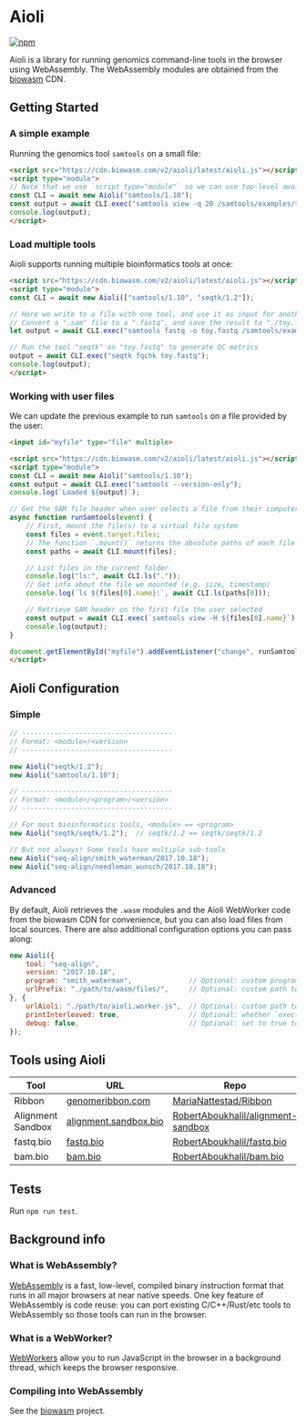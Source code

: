 # Aioli

[![npm](https://img.shields.io/npm/v/@biowasm/aioli)](https://www.npmjs.com/package/@biowasm/aioli)

Aioli is a library for running genomics command-line tools in the browser using WebAssembly. The WebAssembly modules are obtained from the [biowasm](https://github.com/biowasm/biowasm) CDN.


## Getting Started

### A simple example

Running the genomics tool `samtools` on a small file:

```html
<script src="https://cdn.biowasm.com/v2/aioli/latest/aioli.js"></script>
<script type="module">
// Note that we use `script type="module"` so we can use top-level await statements
const CLI = await new Aioli("samtools/1.10");
const output = await CLI.exec("samtools view -q 20 /samtools/examples/toy.sam");
console.log(output);
</script>
```

### Load multiple tools

Aioli supports running multiple bioinformatics tools at once:

```html
<script src="https://cdn.biowasm.com/v2/aioli/latest/aioli.js"></script>
<script type="module">
const CLI = await new Aioli(["samtools/1.10", "seqtk/1.2"]);

// Here we write to a file with one tool, and use it as input for another tool.
// Convert a ".sam" file to a ".fastq", and save the result to "./toy.fastq"
let output = await CLI.exec("samtools fastq -o toy.fastq /samtools/examples/toy.sam");

// Run the tool "seqtk" on "toy.fastq" to generate QC metrics
output = await CLI.exec("seqtk fqchk toy.fastq");
console.log(output);
</script>
```

### Working with user files

We can update the previous example to run `samtools` on a file provided by the user:

```html
<input id="myfile" type="file" multiple>

<script src="https://cdn.biowasm.com/v2/aioli/latest/aioli.js"></script>
<script type="module">
const CLI = await new Aioli("samtools/1.10");
const output = await CLI.exec("samtools --version-only");
console.log(`Loaded ${output}`);

// Get the SAM file header when user selects a file from their computer
async function runSamtools(event) {
    // First, mount the file(s) to a virtual file system
    const files = event.target.files;
    // The function `.mount()` returns the absolute paths of each file mounted
    const paths = await CLI.mount(files);

    // List files in the current folder
    console.log("ls:", await CLI.ls("."));
    // Get info about the file we mounted (e.g. size, timestamp)
    console.log(`ls ${files[0].name}:`, await CLI.ls(paths[0]));

    // Retrieve SAM header on the first file the user selected
    const output = await CLI.exec(`samtools view -H ${files[0].name}`);
    console.log(output);
}

document.getElementById("myfile").addEventListener("change", runSamtools, false);
</script>
```


## Aioli Configuration

### Simple

```javascript
// -------------------------------------
// Format: <module>/<version>
// -------------------------------------

new Aioli("seqtk/1.2");
new Aioli("samtools/1.10");

// -------------------------------------
// Format: <module>/<program>/<version>
// -------------------------------------

// For most bioinformatics tools, <module> == <program>
new Aioli("seqtk/seqtk/1.2");  // seqtk/1.2 == seqtk/seqtk/1.2

// But not always! Some tools have multiple sub-tools
new Aioli("seq-align/smith_waterman/2017.10.18");
new Aioli("seq-align/needleman_wunsch/2017.10.18");
```

### Advanced

By default, Aioli retrieves the `.wasm` modules and the Aioli WebWorker code from the biowasm CDN for convenience, but you can also load files from local sources. There are also additional configuration options you can pass along:

```javascript
new Aioli({
    tool: "seq-align",
    version: "2017.10.18",
    program: "smith_waterman",              // Optional: custom program to run within the tool; not needed for most tools (default=same as "tool" name)
    urlPrefix: "./path/to/wasm/files/",     // Optional: custom path to .js/.wasm files; for local biowasm development (default=biowasm CDN)
}, {
    urlAioli: "./path/to/aioli.worker.js",  // Optional: custom path to aioli.js and aioli.worker.js; for local Aioli development (default=biowasm CDN)
    printInterleaved: true,                 // Optional: whether `exec()` returns interleaved stdout/stderr; if false, returns object with stdout/stderr keys (default=true)
    debug: false,                           // Optional: set to true to see console log messages for debugging (default=false)
});
```

## Tools using Aioli

| Tool | URL | Repo |
|-|-|-|
| Ribbon | [genomeribbon.com](https://genomeribbon.com) | [MariaNattestad/Ribbon](https://github.com/MariaNattestad/Ribbon) |
| Alignment Sandbox | [alignment.sandbox.bio](https://alignment.sandbox.bio/) | [RobertAboukhalil/alignment-sandbox](https://github.com/robertaboukhalil/alignment-sandbox) |
| fastq.bio | [fastq.bio](http://www.fastq.bio/) | [RobertAboukhalil/fastq.bio](https://github.com/robertaboukhalil/fastq.bio) |
| bam.bio | [bam.bio](http://www.bam.bio/) | [RobertAboukhalil/bam.bio](https://github.com/robertaboukhalil/bam.bio) |


## Tests

Run `npm run test`.

## Background info

### What is WebAssembly?
[WebAssembly](https://developer.mozilla.org/en-US/docs/WebAssembly) is a fast, low-level, compiled binary instruction format that runs in all major browsers at near native speeds. One key feature of WebAssembly is code reuse: you can port existing C/C++/Rust/etc tools to WebAssembly so those tools can run in the browser.

### What is a WebWorker?
[WebWorkers](https://developer.mozilla.org/en-US/docs/Web/API/Web_Workers_API) allow you to run JavaScript in the browser in a background thread, which keeps the browser responsive.

### Compiling into WebAssembly
See the [biowasm](https://github.com/biowasm/biowasm/) project.
